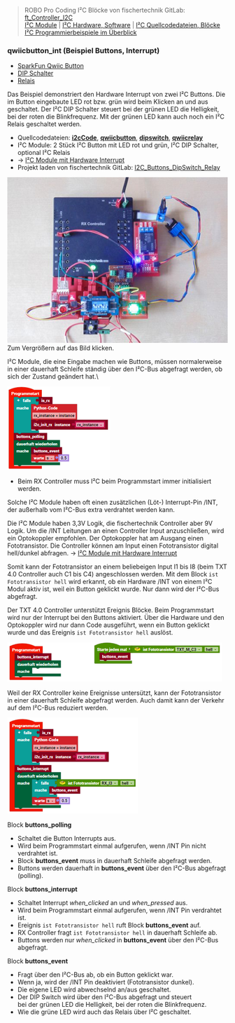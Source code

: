 
> ROBO Pro Coding I²C Blöcke von fischertechnik GitLab: [ft_Controller_I2C](https://git.fischertechnik-cloud.com/i2c/ft_Controller_I2C)\
> [I²C Module](https://elssner.github.io/ft-Controller-I2C/#tabelle-1) |
[I²C Hardware, Software](https://elssner.github.io/ft-Controller-I2C/#ic) |
[I²C Quellcodedateien, Blöcke](https://elssner.github.io/ft-Controller-I2C/#beschreibung-der-quellcodedateien-alphabetisch-geordnet)\
[I²C Programmierbeispiele im Überblick](../examples)


### qwiicbutton_int (Beispiel Buttons, Interrupt)

* [SparkFun Qwiic Button](https://www.sparkfun.com/products/16842)
* [DIP Schalter](https://wiki.seeedstudio.com/Grove-6-Position_DIP_Switch)
* [Relais](https://www.sparkfun.com/products/15093)

Das Beispiel demonstriert den Hardware Interrupt von zwei I²C Buttons. Die im Button eingebaute LED rot bzw. grün wird beim Klicken an und aus geschaltet. 
Der I²C DIP Schalter steuert bei der grünen LED die Helligkeit, bei der roten die Blinkfrequenz. Mit der grünen LED kann auch noch ein I²C Relais geschaltet werden.

* Quellcodedateien: **[i2cCode](../#i2ccodepy)**, **[qwiicbutton](../#qwiicbuttonpy)**, **[dipswitch](../#dipswitchpy)**, **[qwiicrelay](../#qwiicrelaypy)**
* I²C Module: 2 Stück I²C Button mit LED rot und grün, I²C DIP Schalter, optional I²C Relais
* → [I²C Module mit Hardware Interrupt](../#ic-module-mit-hardware-interrupt)
* Projekt laden von fischertechnik GitLab: [I2C_Buttons_DipSwitch_Relay](https://git.fischertechnik-cloud.com/i2c/I2C_Buttons_DipSwitch_Relay)

[![](DSC00423_512.JPG)](DSC00423.JPG)\
Zum Vergrößern auf das Bild klicken.

I²C Module, die eine Eingabe machen wie Buttons, müssen normalerweise in einer dauerhaft Schleife ständig über den I²C-Bus abgefragt werden, ob sich der Zustand geändert hat.\

![](dauerhaft_button_polling.png)

* Beim RX Controller muss I²C beim Programmstart immer initialisiert werden.

Solche I²C Module haben oft einen zusätzlichen (Löt-) Interrupt-Pin /INT, der außerhalb vom I²C-Bus extra verdrahtet werden kann.

Die I²C Module haben 3,3V Logik, die fischertechnik Controller aber 9V Logik. Um die /INT Leitungen an einen Controller Input anzuschließen, wird ein Optokoppler empfohlen.
Der Optokoppler hat am Ausgang einen Fototransistor. Die Controller können am Input einen Fototransistor digital hell/dunkel abfragen. → [I²C Module mit Hardware Interrupt](../#ic-module-mit-hardware-interrupt)

Somit kann der Fototransistor an einem beliebeigen Input I1 bis I8 (beim TXT 4.0 Controller auch C1 bis C4) angeschlossen werden. 
Mit dem Block `ist Fototransistor hell` wird erkannt, ob ein Hardware /INT von einem I²C Modul aktiv ist, weil ein Button geklickt wurde. 
Nur dann wird der I²C-Bus abgefragt.

Der TXT 4.0 Controller unterstützt Ereignis Blöcke. Beim Programmstart wird nur der Interrupt bei den Buttons aktiviert. 
Über die Hardware und den Optokoppler wird nur dann Code ausgeführt, wenn ein Button geklickt wurde und das Ereignis `ist Fototransistor hell` auslöst.

![](txt40_button_event.png)

Weil der RX Controller keine Ereignisse untersützt, kann der Fototransistor in einer dauerhaft Schleife abgefragt werden. 
Auch damit kann der Verkehr auf dem I²C-Bus reduziert werden.

![](rx_button_event.png)

<a name="buttons_polling"></a>
Block **buttons_polling**
* Schaltet die Button Interrupts aus.
* Wird beim Programmstart einmal aufgerufen, wenn /INT Pin nicht verdrahtet ist.
* Block **buttons_event** muss in dauerhaft Schleife abgefragt werden.
* Buttons werden dauerhaft in **buttons_event** über den I²C-Bus abgefragt (polling).

Block **buttons_interrupt**
* Schaltet Interrupt *when_clicked* an und *when_pressed* aus.
* Wird beim Programmstart einmal aufgerufen, wenn /INT Pin verdrahtet ist.
* Ereignis `ist Fototransistor hell` ruft Block **buttons_event** auf.
* RX Controller fragt `ist Fototransistor hell` in dauerhaft Schleife ab.
* Buttons werden nur *when_clicked* in **buttons_event** über den I²C-Bus abgefragt.

Block **buttons_event**
* Fragt über den I²C-Bus ab, ob ein Button geklickt war.
* Wenn ja, wird der /INT Pin deaktiviert (Fototransistor dunkel).
* Die eigene LED wird abwechselnd an/aus geschaltet.
* Der DIP Switch wird über den I²C-Bus  abgefragt und steuert\
bei der grünen LED die Helligkeit, bei der roten die Blinkfrequenz.
* Wie die grüne LED wird auch das Relais über I²C geschaltet.
